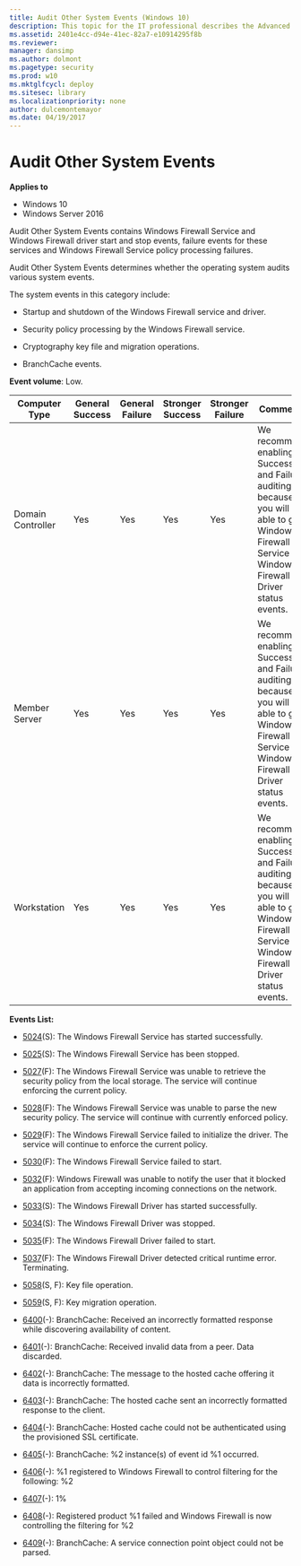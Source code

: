 ```yaml
---
title: Audit Other System Events (Windows 10)
description: This topic for the IT professional describes the Advanced Security Audit policy setting, Audit Other System Events, which determines whether the operating system audits various system events.
ms.assetid: 2401e4cc-d94e-41ec-82a7-e10914295f8b
ms.reviewer: 
manager: dansimp
ms.author: dolmont
ms.pagetype: security
ms.prod: w10
ms.mktglfcycl: deploy
ms.sitesec: library
ms.localizationpriority: none
author: dulcemontemayor
ms.date: 04/19/2017
---
```


# Audit Other System Events

**Applies to**
-   Windows 10
-   Windows Server 2016


Audit Other System Events contains Windows Firewall Service and Windows Firewall driver start and stop events, failure events for these services and Windows Firewall Service policy processing failures.

Audit Other System Events determines whether the operating system audits various system events.

The system events in this category include:

-   Startup and shutdown of the Windows Firewall service and driver.

-   Security policy processing by the Windows Firewall service.

-   Cryptography key file and migration operations.

-   BranchCache events.

**Event volume**: Low.

| Computer Type     | General Success | General Failure | Stronger Success | Stronger Failure | Comments                                                                                                                                               |
|-------------------|-----------------|-----------------|------------------|------------------|--------------------------------------------------------------------------------------------------------------------------------------------------------|
| Domain Controller | Yes             | Yes             | Yes              | Yes              | We recommend enabling Success and Failure auditing because you will be able to get Windows Firewall Service and Windows Firewall Driver status events. |
| Member Server     | Yes             | Yes             | Yes              | Yes              | We recommend enabling Success and Failure auditing because you will be able to get Windows Firewall Service and Windows Firewall Driver status events. |
| Workstation       | Yes             | Yes             | Yes              | Yes              | We recommend enabling Success and Failure auditing because you will be able to get Windows Firewall Service and Windows Firewall Driver status events. |

**Events List:**

-   [5024](event-5024.md)(S): The Windows Firewall Service has started successfully.

-   [5025](event-5025.md)(S): The Windows Firewall Service has been stopped.

-   [5027](event-5027.md)(F): The Windows Firewall Service was unable to retrieve the security policy from the local storage. The service will continue enforcing the current policy.

-   [5028](event-5028.md)(F): The Windows Firewall Service was unable to parse the new security policy. The service will continue with currently enforced policy.

-   [5029](event-5029.md)(F): The Windows Firewall Service failed to initialize the driver. The service will continue to enforce the current policy.

-   [5030](event-5030.md)(F): The Windows Firewall Service failed to start.

-   [5032](event-5032.md)(F): Windows Firewall was unable to notify the user that it blocked an application from accepting incoming connections on the network.

-   [5033](event-5033.md)(S): The Windows Firewall Driver has started successfully.

-   [5034](event-5034.md)(S): The Windows Firewall Driver was stopped.

-   [5035](event-5035.md)(F): The Windows Firewall Driver failed to start.

-   [5037](event-5037.md)(F): The Windows Firewall Driver detected critical runtime error. Terminating.

-   [5058](event-5058.md)(S, F): Key file operation.

-   [5059](event-5059.md)(S, F): Key migration operation.

-   [6400](event-6400.md)(-): BranchCache: Received an incorrectly formatted response while discovering availability of content.

-   [6401](event-6401.md)(-): BranchCache: Received invalid data from a peer. Data discarded.

-   [6402](event-6402.md)(-): BranchCache: The message to the hosted cache offering it data is incorrectly formatted.

-   [6403](event-6403.md)(-): BranchCache: The hosted cache sent an incorrectly formatted response to the client.

-   [6404](event-6404.md)(-): BranchCache: Hosted cache could not be authenticated using the provisioned SSL certificate.

-   [6405](event-6405.md)(-): BranchCache: %2 instance(s) of event id %1 occurred.

-   [6406](event-6406.md)(-): %1 registered to Windows Firewall to control filtering for the following: %2

-   [6407](event-6407.md)(-): 1%

-   [6408](event-6408.md)(-): Registered product %1 failed and Windows Firewall is now controlling the filtering for %2

-   [6409](event-6408.md)(-): BranchCache: A service connection point object could not be parsed.

